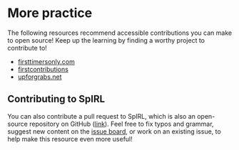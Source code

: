 # More practice

The following resources recommend accessible contributions you can make to open source! Keep up the learning by finding a worthy project to contribute to!

- [firsttimersonly.com](https://www.firsttimersonly.com/)
- [firstcontributions](https://github.com/firstcontributions/first-contributions)
- [upforgrabs.net](https://up-for-grabs.net)

## Contributing to SpIRL

You can also contribute a pull request to SpIRL, which is also an open-source repository on GitHub ([link](https://github.com/cjtu/spirl)). Feel free to fix typos and grammar, suggest new content on the [issue board](https://github.com/cjtu/spirl/issues), or work on an existing issue, to help make this resource even more useful!